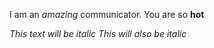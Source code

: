 I am an *amazing* communicator. You are so **hot**

*This text will be italic*
_This will also be italic_
